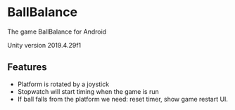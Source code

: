 # BallBalance
 The game BallBalance for Android
 
 Unity version 2019.4.29f1

## Features
- Platform is rotated by a joystick
- Stopwatch will start timing when the game is run
- If ball falls from the platform we need: reset timer, show game restart UI.

